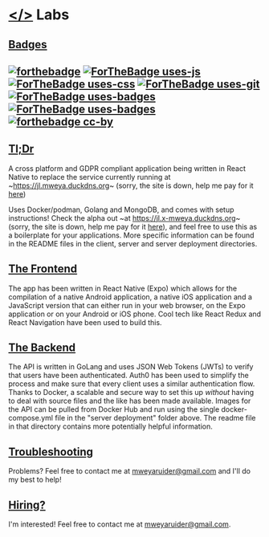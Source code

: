 # [</>](https://github.com/Ninja243/Labs/blob/master/client/assets/code.svg) Labs
## [Badges](https://forthebadge.com)
[![forthebadge](https://forthebadge.com/images/featured/featured-gluten-free.svg)](https://lmgtfy.com/?q=does+software+contain+gluten&iie=1)
[![ForTheBadge uses-js](http://ForTheBadge.com/images/badges/uses-js.svg)](https://www.reddit.com/r/ProgrammerHumor/comments/b252lc/javascript_pain/)
[![ForTheBadge uses-css](http://ForTheBadge.com/images/badges/uses-css.svg)](https://medium.com/carwow-product-engineering/is-css-condemned-to-suck-forever-64aeee146d36)
[![ForTheBadge uses-git](http://ForTheBadge.com/images/badges/uses-git.svg)](https://stevebennett.me/2012/02/24/10-things-i-hate-about-git/)
[![ForTheBadge uses-badges](http://ForTheBadge.com/images/badges/uses-badges.svg)](http://ForTheBadge.com)
[![ForTheBadge uses-badges](https://forthebadge.com/images/badges/made-with-go.svg)](https://www.freecodecamp.org/news/here-are-some-amazing-advantages-of-go-that-you-dont-hear-much-about-1af99de3b23a/)
[![forthebadge cc-by](http://ForTheBadge.com/images/badges/cc-by.svg)](https://creativecommons.org/licenses/by/4.0)
---
## [Tl;Dr](https://www.urbandictionary.com/define.php?term=TLDR)
A cross platform and GDPR compliant application being written in React Native to replace the service currently running at ~https://jl.mweya.duckdns.org~ (sorry, the site is down, help me pay for it [here](https://paypal.me/mweya))

Uses Docker/podman, Golang and MongoDB, and comes with setup instructions!
Check the alpha out ~at https://jl.x-mweya.duckdns.org~ (sorry, the site is down, help me pay for it [here](https://paypal.me/mweya)), and feel free to use this as a boilerplate for your applications. More specific information can be found in the README files in the client, server and server deployment directories.

## [The Frontend](https://www.urbandictionary.com/define.php?term=app)
The app has been written in React Native (Expo) which allows for the compilation of a native Android application, a native iOS application and a JavaScript version that can either run in your web browser, on the Expo application or on your Android or iOS phone. Cool tech like React Redux and React Navigation have been used to build this.

## [The Backend](https://www.urbandictionary.com/define.php?term=API)
The API is written in GoLang and uses JSON Web Tokens (JWTs) to verify that users have been authenticated. Auth0 has been used to simplify the process and make sure that every client uses a similar authentication flow. Thanks to Docker, a scalable and secure way to set this up *without* having to deal with source files and the like has been made available. Images for the API can be pulled from Docker Hub and run using the single docker-compose.yml file in the "server deployment" folder above.
The readme file in that directory contains more potentially helpful information.

## [Troubleshooting](https://www.urbandictionary.com/define.php?term=trouble%20shooting)
Problems? Feel free to contact me at mweyaruider@gmail.com and I'll do my best to help!

## [Hiring?](https://www.linkedin.com/in/mweyaruider/)
I'm interested! Feel free to contact me at mweyaruider@gmail.com.
